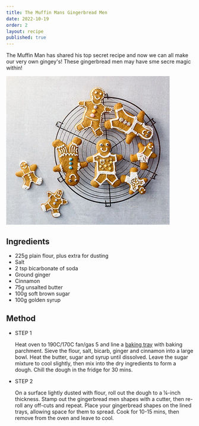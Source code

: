 ```yaml
---
title: The Muffin Mans Gingerbread Men
date: 2022-10-19
order: 2
layout: recipe
published: true
---
```

The Muffin Man has shared his top secret recipe and now we can all make our very own gingey's! These gingerbread men may have sme secre magic within!

![Delicious Plate of Toast, Blueberries and Bananas, covered in sticky maple syrup](../uploads/gingerbread.webp "Photo by Joseph Smart")

## Ingredients

* 225g plain flour, plus extra for dusting
* Salt
* 2 tsp bicarbonate of soda
* Ground ginger
* Cinnamon 
* 75g unsalted butter
* 100g soft brown sugar
* 100g golden syrup

## Method

* STEP 1

  Heat oven to 190C/170C fan/gas 5 and line a [baking tray](https://www.bbcgoodfood.com/content/kimberley-wilsons-top-5-baking-trays) with baking parchment. Sieve the flour, salt, bicarb, ginger and cinnamon into a large bowl. Heat the butter, sugar and syrup until dissolved. Leave the sugar mixture to cool slightly, then mix into the dry ingredients to form a dough. Chill the dough in the fridge for 30 mins.
* STEP 2

  On a surface lightly dusted with flour, roll out the dough to a ¼-inch thickness. Stamp out the gingerbread men shapes with a cutter, then re-roll any off-cuts and repeat. Place your gingerbread shapes on the lined trays, allowing space for them to spread. Cook for 10-15 mins, then remove from the oven and leave to cool.